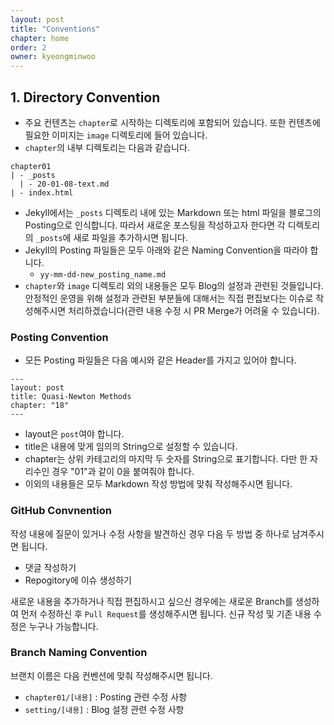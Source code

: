 ```yaml
---
layout: post
title: "Conventions"
chapter: home
order: 2
owner: kyeongminwoo
---
```


## 1. Directory Convention

- 주요 컨텐츠는 `chapter`로 시작하는 디렉토리에 포함되어 있습니다. 또한 컨텐츠에 필요한 이미지는 `image` 디렉토리에 들어 있습니다.
- `chapter`의 내부 디렉토리는 다음과 같습니다.

```
chapter01
| - _posts
  | - 20-01-08-text.md
| - index.html
```

- Jekyll에서는 `_posts` 디렉토리 내에 있는 Markdown 또는 html 파일을 블로그의 Posting으로 인식합니다. 따라서 새로운 포스팅을 작성하고자 한다면 각 디렉토리의 `_posts`에 새로 파일을 추가하시면 됩니다.
- Jekyll의 Posting 파일들은 모두 아래와 같은 Naming Convention을 따라야 합니다.
    - `yy-mm-dd-new_posting_name.md`
- `chapter`와 `image` 디렉토리 외의 내용들은 모두 Blog의 설정과 관련된 것들입니다. 안정적인 운영을 위해 설정과 관련된 부분들에 대해서는 직접 편집보다는 이슈로 작성해주시면 처리하겠습니다(관련 내용 수정 시 PR Merge가 어려울 수 있습니다).

### Posting Convention

- 모든 Posting 파일들은 다음 예시와 같은 Header를 가지고 있어야 합니다.

```
---
layout: post
title: Quasi-Newton Methods
chapter: "18"
---
```

- layout은 `post`여야 합니다.
- title은 내용에 맞게 임의의 String으로 설정할 수 있습니다.
- chapter는 상위 카테고리의 마지막 두 숫자를 String으로 표기합니다. 다만 한 자리수인 경우 "01"과 같이 0을 붙여줘야 합니다.
- 이외의 내용들은 모두 Markdown 작성 방법에 맞춰 작성해주시면 됩니다.

### GitHub Convnention

작성 내용에 질문이 있거나 수정 사항을 발견하신 경우 다음 두 방법 중 하나로 남겨주시면 됩니다.

- 댓글 작성하기
- Repogitory에 이슈 생성하기

새로운 내용을 추가하거나 직접 편집하시고 싶으신 경우에는 새로운 Branch를 생성하여 먼저 수정하신 후 `Pull Request`를 생성해주시면 됩니다. 신규 작성 및 기존 내용 수정은 누구나 가능합니다.

### Branch Naming Convention

브랜치 이름은 다음 컨벤션에 맞춰 작성해주시면 됩니다.

- `chapter01/[내용]` : Posting 관련 수정 사항
- `setting/[내용]` : Blog 설정 관련 수정 사항